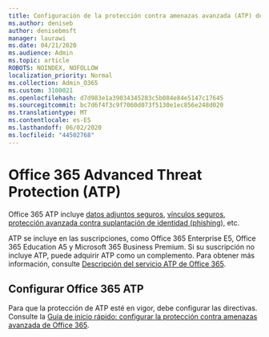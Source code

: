 ```yaml
---
title: Configuración de la protección contra amenazas avanzada (ATP) de Office 365
ms.author: deniseb
author: denisebmsft
manager: laurawi
ms.date: 04/21/2020
ms.audience: Admin
ms.topic: article
ROBOTS: NOINDEX, NOFOLLOW
localization_priority: Normal
ms.collection: Admin_O365
ms.custom: 3100021
ms.openlocfilehash: d7d983e1a39034345283c5b084e84e5147c17645
ms.sourcegitcommit: bc7d6f4f3c9f7060d073f5130e1ec856e248d020
ms.translationtype: MT
ms.contentlocale: es-ES
ms.lasthandoff: 06/02/2020
ms.locfileid: "44502768"
---
```

# <a name="office-365-advanced-threat-protection-atp"></a>Office 365 Advanced Threat Protection (ATP)

Office 365 ATP incluye [datos adjuntos seguros](https://docs.microsoft.com/microsoft-365/security/office-365-security/atp-safe-attachments), [vínculos seguros](https://docs.microsoft.com/microsoft-365/security/office-365-security/atp-safe-links), [protección avanzada contra suplantación de identidad (phishing](https://docs.microsoft.com/microsoft-365/security/office-365-security/atp-anti-phishing)), etc. 

ATP se incluye en las suscripciones, como Office 365 Enterprise E5, Office 365 Education A5 y Microsoft 365 Business Premium. Si su suscripción no incluye ATP, puede adquirir ATP como un complemento. Para obtener más información, consulte [Descripción del servicio ATP de Office 365](https://docs.microsoft.com/office365/servicedescriptions/office-365-advanced-threat-protection-service-description).

## <a name="set-up-office-365-atp"></a>Configurar Office 365 ATP

Para que la protección de ATP esté en vigor, debe configurar las directivas. Consulte la [Guía de inicio rápido: configurar la protección contra amenazas avanzada de Office 365](https://docs.microsoft.com/office365/securitycompliance/checklist-atp-setup).

